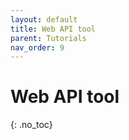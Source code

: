 ```yaml
---
layout: default
title: Web API tool
parent: Tutorials
nav_order: 9
---
```

# Web API tool
{: .no_toc}
